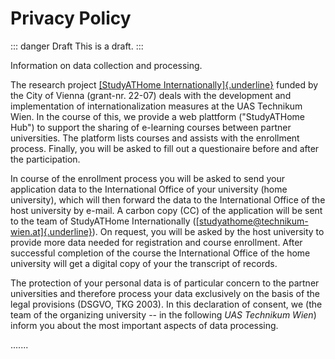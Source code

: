 # Privacy Policy

::: danger Draft
This is a draft.
:::

Information on data collection and processing.

The research project [[StudyATHome
Internationally]{.underline}](https://embsys.technikum-wien.at/projects/studyathome-intl/index.php)
funded by the City of Vienna (grant-nr. 22-07) deals with the
development and implementation of internationalization measures at the
UAS Technikum Wien. In the course of this, we provide a web plattform
("StudyATHome Hub") to support the sharing of e-learning courses between
partner universities. The platform lists courses and assists with the
enrollment process. Finally, you will be asked to fill out a
questionaire before and after the participation.

In course of the enrollment process you will be asked to send your
application data to the International Office of your university (home
university), which will then forward the data to the International
Office of the host university by e-mail. A carbon copy (CC) of the
application will be sent to the team of StudyATHome Internationally
([[studyathome\@technikum-wien.at]{.underline}](mailto:studyathome@technikum-wien.at)).
On request, you will be asked by the host university to provide more
data needed for registration and course enrollment. After successful
completion of the course the International Office of the home university
will get a digital copy of your the transcript of records.

The protection of your personal data is of particular concern to the
partner universities and therefore process your data exclusively on the
basis of the legal provisions (DSGVO, TKG 2003). In this declaration of
consent, we (the team of the organizing university -- in the following
*UAS Technikum Wien*) inform you about the most important aspects of
data processing.

.......

